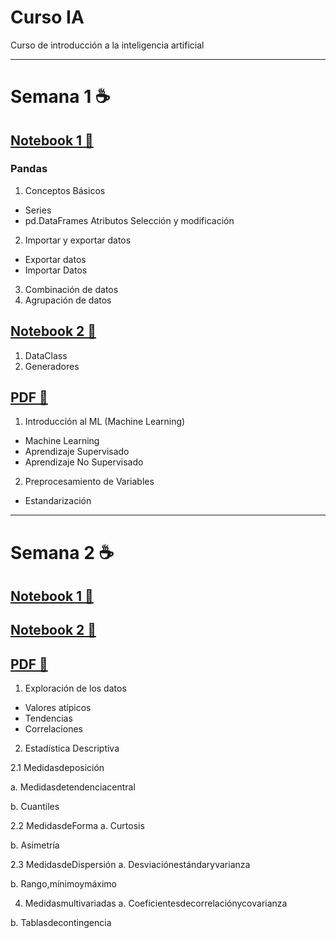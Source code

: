 # Curso IA 
Curso de introducción a la inteligencia artificial
____
# Semana 1 ☕️

## [Notebook 1 📔](https://github.com/Yesenia-AriasC/Curso-IA---Turing-Box-UNAL/blob/main/Semana1/1_Pandas_Basic.ipynb)

### Pandas
1. Conceptos Básicos
* Series
* pd.DataFrames
Atributos
Selección y modificación
2. Importar y exportar datos
* Exportar datos
* Importar Datos
3. Combinación de datos
4. Agrupación de datos

## [Notebook 2 📔](https://github.com/Yesenia-AriasC/Curso-IA/blob/main/Semana1/Semana1N2.ipynb)
 1. DataClass
 2. Generadores

## [PDF 📖](https://github.com/Yesenia-AriasC/Curso-IA/blob/main/Semana1/Clase%2001.pdf)
1. Introducción al ML (Machine Learning) 
* Machine Learning
* Aprendizaje Supervisado
* Aprendizaje No Supervisado
2. Preprocesamiento de Variables
* Estandarización

___
# Semana 2 ☕️
## [Notebook 1 📔]()
## [Notebook 2 📔]()
## [PDF 📖]()
1. Exploración de los datos
* Valores atípicos
* Tendencias
* Correlaciones

2. Estadística Descriptiva

2.1 Medidasdeposición

a. Medidasdetendenciacentral

b. Cuantiles

2.2 MedidasdeForma 
a. Curtosis

b. Asimetría

2.3 MedidasdeDispersión
a. Desviaciónestándaryvarianza

b. Rango,mínimoymáximo 

4. Medidasmultivariadas
a. Coeficientesdecorrelaciónycovarianza 

b. Tablasdecontingencia
